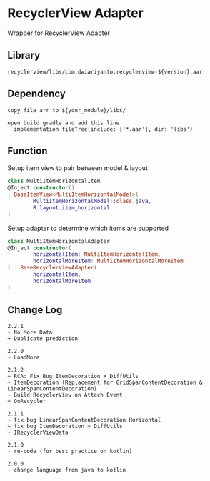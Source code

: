 # RecyclerView Adapter
Wrapper for RecyclerView Adapter

## Library

```
recyclerview/libs/com.dwiariyanto.recyclerview-${version}.aar
```

## Dependency

```
copy file arr to ${your_module}/libs/

open build.gradle and add this line
  implementation fileTree(include: ['*.aar'], dir: 'libs')
```

## Function

Setup item view to pair between model & layout
```kotlin
class MultiItemHorizontalItem
@Inject constructor()
: BaseItemView<MultiItemHorizontalModel>(
		MultiItemHorizontalModel::class.java,
		R.layout.item_horizontal
)
```

Setup adapter to determine which items are supported
```kotlin
class MultiItemHorizontalAdapter
@Inject constructor(
		horizontalItem: MultiItemHorizontalItem,
		horizontalMoreItem: MultiItemHorizontalMoreItem
) : BaseRecyclerViewAdapter(
		horizontalItem,
		horizontalMoreItem
)
```

## Change Log
```
2.2.1
+ No More Data
+ Duplicate prediction

2.2.0
+ LoadMore

2.1.2
~ RCA: Fix Bug ItemDecoration + DiffUtils
+ ItemDecoration (Replacement for GridSpanContentDecoration & LinearSpanContentDecoration)
~ Build RecyclerView on Attach Event
+ OnRecycler

2.1.1
~ fix bug LinearSpanContentDecoration Horizontal
~ fix bug ItemDecoration + DiffUtils
- IRecyclerViewData

2.1.0
- re-code (for best practice on kotlin)

2.0.0
- change language from java to kotlin
```
